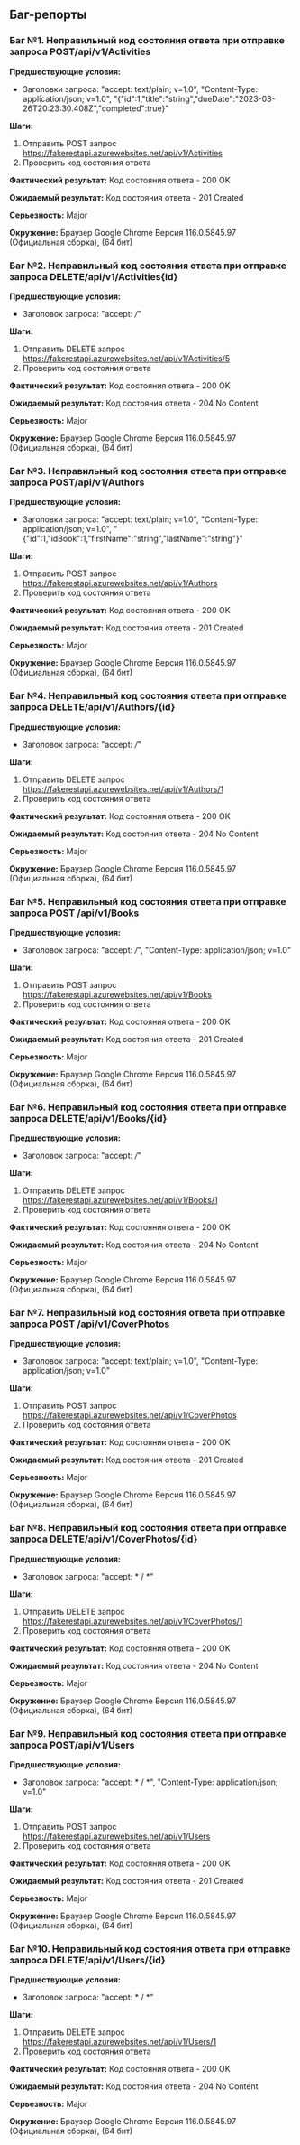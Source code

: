## Баг-репорты

### Баг №1. Неправильный код состояния ответа при отправке запроса POST​/api​/v1​/Activities
**Предшествующие условия:**
 - Заголовки запроса:   "accept: text/plain; v=1.0", "Content-Type: application/json; v=1.0", "{\"id\":1,\"title\":\"string\",\"dueDate\":\"2023-08-26T20:23:30.408Z\",\"completed\":true}"

 **Шаги:**
 1. Отправить POST запрос https://fakerestapi.azurewebsites.net/api/v1/Activities
 2. Проверить код состояния ответа

 **Фактический результат:** Код состояния ответа - 200 OK

 **Ожидаемый результат:** Код состояния ответа - 201 Created

 **Серьезность:** Major

 **Окружение:** Браузер Google Chrome Версия 116.0.5845.97 (Официальная сборка), (64 бит)
 
### Баг №2. Неправильный код состояния ответа при отправке запроса DELETE ​/api​/v1​/Activities{id}
**Предшествующие условия:**
 - Заголовок запроса: "accept: */*"

 **Шаги:**
 1. Отправить DELETE запрос https://fakerestapi.azurewebsites.net/api/v1/Activities/5
 2. Проверить код состояния ответа

 **Фактический результат:** Код состояния ответа - 200 OK

 **Ожидаемый результат:** Код состояния ответа - 204 No Content

 **Серьезность:** Major
 
 **Окружение:** Браузер Google Chrome Версия 116.0.5845.97 (Официальная сборка), (64 бит)

 ### Баг №3. Неправильный код состояния ответа при отправке запроса POST​/api/v1/Authors
**Предшествующие условия:**
 - Заголовки запроса:   "accept: text/plain; v=1.0", "Content-Type: application/json; v=1.0", "{\"id\":1,\"idBook\":1,\"firstName\":\"string\",\"lastName\":\"string\"}"

 **Шаги:**
 1. Отправить POST запрос https://fakerestapi.azurewebsites.net/api/v1/Authors
 2. Проверить код состояния ответа

 **Фактический результат:** Код состояния ответа - 200 OK

 **Ожидаемый результат:** Код состояния ответа - 201 Created

 **Серьезность:** Major
 
 **Окружение:** Браузер Google Chrome Версия 116.0.5845.97 (Официальная сборка), (64 бит)

### Баг №4. Неправильный код состояния ответа при отправке запроса DELETE ​/api​/v1​/Authors​/{id}
**Предшествующие условия:**
 - Заголовок запроса: "accept: */*"

 **Шаги:**
 1. Отправить DELETE запрос https://fakerestapi.azurewebsites.net/api/v1/Authors/1
 2. Проверить код состояния ответа

 **Фактический результат:** Код состояния ответа - 200 OK

 **Ожидаемый результат:** Код состояния ответа - 204 No Content

 **Серьезность:** Major
 
 **Окружение:** Браузер Google Chrome Версия 116.0.5845.97 (Официальная сборка), (64 бит)

### Баг №5. Неправильный код состояния ответа при отправке запроса POST /api​/v1​/Books
**Предшествующие условия:**
 - Заголовок запроса:  "accept: */*", "Content-Type: application/json; v=1.0"

 **Шаги:**
 1. Отправить POST запрос https://fakerestapi.azurewebsites.net/api/v1/Books
 2. Проверить код состояния ответа

 **Фактический результат:** Код состояния ответа - 200 OK

 **Ожидаемый результат:** Код состояния ответа - 201 Created

**Серьезность:** Major
 
 **Окружение:** Браузер Google Chrome Версия 116.0.5845.97 (Официальная сборка), (64 бит)
### Баг №6. Неправильный код состояния ответа при отправке запроса DELETE ​/api​/v1​/Books​/{id}
**Предшествующие условия:**
 - Заголовок запроса: "accept: */*"

 **Шаги:**
 1. Отправить DELETE запрос https://fakerestapi.azurewebsites.net/api/v1/Books/1
 2. Проверить код состояния ответа

 **Фактический результат:** Код состояния ответа - 200 OK

 **Ожидаемый результат:** Код состояния ответа -  204 No Content

 **Серьезность:** Major
 
 **Окружение:** Браузер Google Chrome Версия 116.0.5845.97 (Официальная сборка), (64 бит)

### Баг №7. Неправильный код состояния ответа при отправке запроса POST /api​/v1​/CoverPhotos
**Предшествующие условия:**
 - Заголовок запроса: "accept: text/plain; v=1.0", "Content-Type: application/json; v=1.0" 

 **Шаги:**
 1. Отправить POST запрос https://fakerestapi.azurewebsites.net/api/v1/CoverPhotos
 2. Проверить код состояния ответа

 **Фактический результат:** Код состояния ответа - 200 OK

 **Ожидаемый результат:** Код состояния ответа -  201 Created 

 **Серьезность:** Major
 
 **Окружение:** Браузер Google Chrome Версия 116.0.5845.97 (Официальная сборка), (64 бит)

### Баг №8. Неправильный код состояния ответа при отправке запроса DELETE ​/api​/v1​/CoverPhotos​/{id}
**Предшествующие условия:**
 - Заголовок запроса: "accept: * / *"

 **Шаги:**
 1. Отправить DELETE запрос https://fakerestapi.azurewebsites.net/api/v1/CoverPhotos/1
 2. Проверить код состояния ответа

 **Фактический результат:** Код состояния ответа - 200 OK

 **Ожидаемый результат:** Код состояния ответа - 204 No Content

**Серьезность:** Major
 
 **Окружение:** Браузер Google Chrome Версия 116.0.5845.97 (Официальная сборка), (64 бит)
 ### Баг №9. Неправильный код состояния ответа при отправке запроса POST ​/api​/v1​/Users
 **Предшествующие условия:**
 - Заголовок запроса: "accept: * / *", "Content-Type: application/json; v=1.0"

 **Шаги:**
 1. Отправить POST запрос https://fakerestapi.azurewebsites.net/api/v1/Users
 2. Проверить код состояния ответа

 **Фактический результат:** Код состояния ответа - 200 OK

 **Ожидаемый результат:** Код состояния ответа - 201 Created

 **Серьезность:** Major
 
 **Окружение:** Браузер Google Chrome Версия 116.0.5845.97 (Официальная сборка), (64 бит)

 ### Баг №10. Неправильный код состояния ответа при отправке запроса DELETE ​/api​/v1​/Users​/{id}
 **Предшествующие условия:**
 - Заголовок запроса: "accept: * / *"
 
 **Шаги:**
 1. Отправить DELETE запрос https://fakerestapi.azurewebsites.net/api/v1/Users/1
 2. Проверить код состояния ответа

 **Фактический результат:** Код состояния ответа - 200 OK
 
 **Ожидаемый результат:** Код состояния ответа - 204 No Content

 **Серьезность:** Major
 
 **Окружение:** Браузер Google Chrome Версия 116.0.5845.97 (Официальная сборка), (64 бит)
